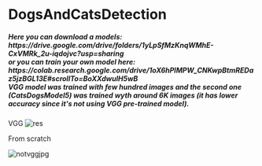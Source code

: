 # DogsAndCatsDetection

 <h5>Here you can download a models: https://drive.google.com/drive/folders/1yLpSfMzKnqWMhE-CxVMRk_2u-iqdojvc?usp=sharing <br> or you can train your own model here:  https://colab.research.google.com/drive/1oX6hPlMPW_CNKwpBtmREDaz5jzBGL13E#scrollTo=BoXXdwulH5wB <br>
 VGG model was trained with few hundred images and the second one (CatsDogsModel5) was trained wyth around 6K images (it has lower accuracy since it's not using VGG pre-trained model).
 </h5>
 
 VGG
 ![res](https://user-images.githubusercontent.com/73878161/184479442-11f2a79c-d264-41d0-82f9-82b4ebd7a59f.jpg)
 
 From scratch
 
![notvggjpg](https://user-images.githubusercontent.com/73878161/185784566-7939ce7e-8f29-4b67-9e7e-3a8a56280b8b.jpg)
